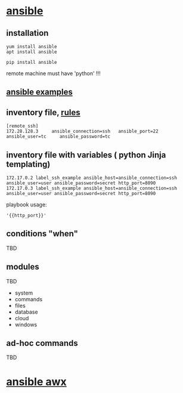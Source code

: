 # [ansible](https://www.ansible.com/)

## installation
```
yum install ansible
apt install ansible
```
```
pip install ansible 
```
remote machine must have 'python' !!!

## [ansible examples](https://github.com/ansible/ansible-examples)


## inventory file, [rules](https://docs.ansible.com/ansible/latest/user_guide/intro_inventory.html)
```
[remote_ssh]
172.28.128.3     ansible_connection=ssh   ansible_port=22   ansible_user=tc     ansible_password=tc
```

## inventory file with variables ( python Jinja templating)
```
172.17.0.2 label_ssh_example ansible_host=ansible_connection=ssh ansible_user=user ansible_password=secret http_port=8090
172.17.0.3 label_ssh_example ansible_host=ansible_connection=ssh ansible_user=user ansible_password=secret http_port=8090
```

playbook usage:
```
'{{http_port}}'
```

## conditions "when"
TBD

## modules
TBD
* system
* commands
* files
* database
* cloud
* windows

## ad-hoc commands
TBD

# [ansible awx](https://github.com/ansible/awx)
